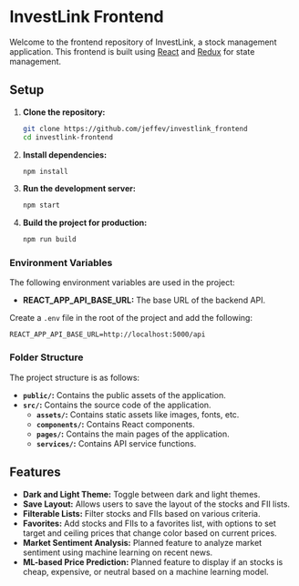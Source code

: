# InvestLink Frontend

Welcome to the frontend repository of InvestLink, a stock management application. This frontend is built using [React](https://reactjs.org/) and [Redux](https://redux.js.org/) for state management.

## Setup

1. **Clone the repository:**
   ```sh
   git clone https://github.com/jeffev/investlink_frontend
   cd investlink-frontend
   ```

2. **Install dependencies:**
   ```sh
   npm install
   ```

3. **Run the development server:**
   ```sh
   npm start
   ```

4. **Build the project for production:**
   ```sh
   npm run build
   ```

### Environment Variables

The following environment variables are used in the project:

- **REACT_APP_API_BASE_URL:** The base URL of the backend API.

Create a `.env` file in the root of the project and add the following:

   ```
   REACT_APP_API_BASE_URL=http://localhost:5000/api
   ```

### Folder Structure

The project structure is as follows:

- **`public/`:** Contains the public assets of the application.
- **`src/`:** Contains the source code of the application.
   - **`assets/`:** Contains static assets like images, fonts, etc.
   - **`components/`:** Contains React components.
   - **`pages/`:** Contains the main pages of the application.
   - **`services/`:** Contains API service functions.

## Features

- **Dark and Light Theme:** Toggle between dark and light themes.
- **Save Layout:** Allows users to save the layout of the stocks and FII lists.
- **Filterable Lists:** Filter stocks and FIIs based on various criteria.
- **Favorites:** Add stocks and FIIs to a favorites list, with options to set target and ceiling prices that change color based on current prices.
- **Market Sentiment Analysis:** Planned feature to analyze market sentiment using machine learning on recent news.
- **ML-based Price Prediction:** Planned feature to display if an stocks is cheap, expensive, or neutral based on a machine learning model.